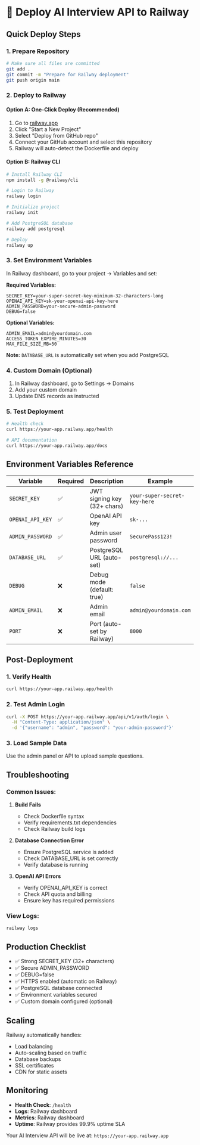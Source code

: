 # 🚀 Deploy AI Interview API to Railway

## Quick Deploy Steps

### 1. Prepare Repository
```bash
# Make sure all files are committed
git add .
git commit -m "Prepare for Railway deployment"
git push origin main
```

### 2. Deploy to Railway

#### Option A: One-Click Deploy (Recommended)
1. Go to [railway.app](https://railway.app)
2. Click "Start a New Project"
3. Select "Deploy from GitHub repo"
4. Connect your GitHub account and select this repository
5. Railway will auto-detect the Dockerfile and deploy

#### Option B: Railway CLI
```bash
# Install Railway CLI
npm install -g @railway/cli

# Login to Railway
railway login

# Initialize project
railway init

# Add PostgreSQL database
railway add postgresql

# Deploy
railway up
```

### 3. Set Environment Variables

In Railway dashboard, go to your project → Variables and set:

**Required Variables:**
```
SECRET_KEY=your-super-secret-key-minimum-32-characters-long
OPENAI_API_KEY=sk-your-openai-api-key-here
ADMIN_PASSWORD=your-secure-admin-password
DEBUG=false
```

**Optional Variables:**
```
ADMIN_EMAIL=admin@yourdomain.com
ACCESS_TOKEN_EXPIRE_MINUTES=30
MAX_FILE_SIZE_MB=50
```

**Note:** `DATABASE_URL` is automatically set when you add PostgreSQL

### 4. Custom Domain (Optional)
1. In Railway dashboard, go to Settings → Domains
2. Add your custom domain
3. Update DNS records as instructed

### 5. Test Deployment
```bash
# Health check
curl https://your-app.railway.app/health

# API documentation
curl https://your-app.railway.app/docs
```

## Environment Variables Reference

| Variable | Required | Description | Example |
|----------|----------|-------------|---------|
| `SECRET_KEY` | ✅ | JWT signing key (32+ chars) | `your-super-secret-key-here` |
| `OPENAI_API_KEY` | ✅ | OpenAI API key | `sk-...` |
| `ADMIN_PASSWORD` | ✅ | Admin user password | `SecurePass123!` |
| `DATABASE_URL` | ✅ | PostgreSQL URL (auto-set) | `postgresql://...` |
| `DEBUG` | ❌ | Debug mode (default: true) | `false` |
| `ADMIN_EMAIL` | ❌ | Admin email | `admin@yourdomain.com` |
| `PORT` | ❌ | Port (auto-set by Railway) | `8000` |

## Post-Deployment

### 1. Verify Health
```bash
curl https://your-app.railway.app/health
```

### 2. Test Admin Login
```bash
curl -X POST https://your-app.railway.app/api/v1/auth/login \
  -H "Content-Type: application/json" \
  -d '{"username": "admin", "password": "your-admin-password"}'
```

### 3. Load Sample Data
Use the admin panel or API to upload sample questions.

## Troubleshooting

### Common Issues:

1. **Build Fails**
   - Check Dockerfile syntax
   - Verify requirements.txt dependencies
   - Check Railway build logs

2. **Database Connection Error**
   - Ensure PostgreSQL service is added
   - Check DATABASE_URL is set correctly
   - Verify database is running

3. **OpenAI API Errors**
   - Verify OPENAI_API_KEY is correct
   - Check API quota and billing
   - Ensure key has required permissions

### View Logs:
```bash
railway logs
```

## Production Checklist

- ✅ Strong SECRET_KEY (32+ characters)
- ✅ Secure ADMIN_PASSWORD
- ✅ DEBUG=false
- ✅ HTTPS enabled (automatic on Railway)
- ✅ PostgreSQL database connected
- ✅ Environment variables secured
- ✅ Custom domain configured (optional)

## Scaling

Railway automatically handles:
- Load balancing
- Auto-scaling based on traffic
- Database backups
- SSL certificates
- CDN for static assets

## Monitoring

- **Health Check**: `/health`
- **Logs**: Railway dashboard
- **Metrics**: Railway dashboard
- **Uptime**: Railway provides 99.9% uptime SLA

Your AI Interview API will be live at: `https://your-app.railway.app`
